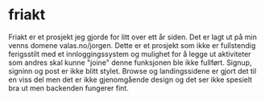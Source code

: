 # friakt
Friakt er et prosjekt jeg gjorde for litt over ett år siden. Det er lagt ut på min venns domene valas.no/jorgen. Dette er et prosjekt som ikke er fullstendig ferigsstilt med et innloggingssystem og mulighet for å legge ut aktiviteter som andres skal kunne "joine" denne funksjonen ble ikke fullført. Signup, signinn og post er ikke blitt stylet. Browse og landingssidene er gjort det til en viss del men det er ikke gjenomgående design og det ser ikke spesielt bra ut men backenden fungerer fint.
